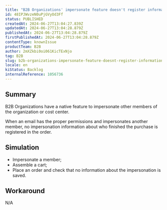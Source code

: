 ```yaml
---
title: "B2B Organizations' impersonate feature doesn't register information in orders"
id: 48IPJWvzeN0uPjGVyOd3Ff
status: PUBLISHED
createdAt: 2024-06-27T13:04:27.839Z
updatedAt: 2024-06-27T13:04:28.879Z
publishedAt: 2024-06-27T13:04:28.879Z
firstPublishedAt: 2024-06-27T13:04:28.879Z
contentType: knownIssue
productTeam: B2B
author: 2mXZkbi0oi061KicTExNjo
tag: B2B
slug: b2b-organizations-impersonate-feature-doesnt-register-information-in-orders
locale: en
kiStatus: Backlog
internalReference: 1056736
---
```


## Summary


B2B Organizations have a native feature to impersonate other members of the organization or cost center.

When an email has the proper permissions and impersonates another member, no impersonation information about who finished the purchase is registered in the order.


##

## Simulation



- Impersonate a member;
- Assemble a cart;
- Place an order and check that no information about the impersonation is saved.


##

## Workaround


N/A




